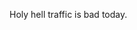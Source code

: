 <!--
id: 2340662772
link: http://kevinisom.info/post/2340662772/holy-hell-traffic-is-bad-today
slug: holy-hell-traffic-is-bad-today
date: Fri Dec 17 2010 11:24:53 GMT+1300 (NZDT)
raw: {"blog_name":"kevinisom","id":2340662772,"post_url":"http://kevinisom.info/post/2340662772/holy-hell-traffic-is-bad-today","slug":"holy-hell-traffic-is-bad-today","type":"text","date":"2010-12-16 22:24:53 GMT","timestamp":1292538293,"state":"published","format":"html","reblog_key":"yiZWPnbG","tags":[],"short_url":"http://tmblr.co/Zw68Yy2BWwtq","highlighted":[],"feed_item":"http://twitter.com/kev_nz/statuses/15481626242850816","from_feed_id":"650289","note_count":0,"title":null,"body":"<p>Holy hell traffic is bad today.</p>"}
publish: 2010-12-017
tags: 
title: null
-->


Holy hell traffic is bad today.


